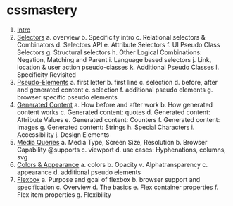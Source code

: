 # cssmastery

1. [Intro](intro/)
2. [Selectors](selectors/)
	a. overview
	b. Specificity intro
	c. Relational selectors & Combinators
	d. Selectors API
	e. Attribute Selectors
	f. UI Pseudo Class Selectors
	g. Structural selectors
	h. Other Logical Combinations: Negation, Matching and Parent
	i. Language based selectors
	j. Link, location & user action pseudo-classes
	k. Additional Pseudo Classes
	l. Specificity Revisited
3. [Pseudo-Elements](selectors/index.html#slide79)
	a. first letter
	b. first line
	c. selection
	d. before, after and generated content
	e. selection
	f. additional pseudo elements
	g. browser specific pseudo elements
4. [Generated Content](generated/)
	a. How before and after work
	b. How generated content works
	c. Generated content: quotes
	d. Generated content: Attribute Values
	e. Generated content: Counters
	f. Generated content: Images
	g. Generated content: Strings
	h. Special Characters
	i. Accessibility
	j. Design Elements
5. [Media Queries](media/)
	a. Media Type, Screen Size, Resolution
    b. Browser Capability @supports
    c. viewport
    d. use cases: Hyphenations, columns, svg
6. [Colors & Appearance](colors/)
	a. colors
	b. Opacity v. Alphatransparency
	c. appearance
	d. additional pseudo elements
7. [Flexbox](flexbox/)
	a. Purpose and goal of flexbox
	b. browser support and specification
	c. Overview
	d. The basics
	e. Flex container properties
	f. Flex item properties
	g. Flexibility
